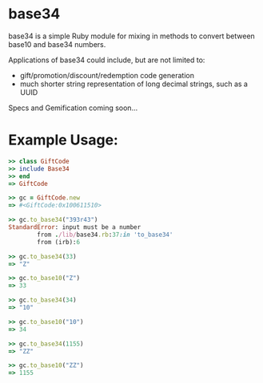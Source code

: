 base34
======
base34 is a simple Ruby module for mixing in methods to convert between base10 and base34 numbers.

Applications of base34 could include, but are not limited to:
- gift/promotion/discount/redemption code generation
- much shorter string representation of long decimal strings, such as a UUID

Specs and Gemification coming soon...

Example Usage:
==============

```ruby
>> class GiftCode
>> include Base34
>> end
=> GiftCode

>> gc = GiftCode.new
=> #<GiftCode:0x100611510>

>> gc.to_base34("393r43")
StandardError: input must be a number
        from ./lib/base34.rb:37:in 'to_base34'
        from (irb):6

>> gc.to_base34(33)
=> "Z"

>> gc.to_base10("Z")
=> 33

>> gc.to_base34(34)
=> "10"

>> gc.to_base10("10")
=> 34

>> gc.to_base34(1155)
=> "ZZ"

>> gc.to_base10("ZZ")
=> 1155
```
